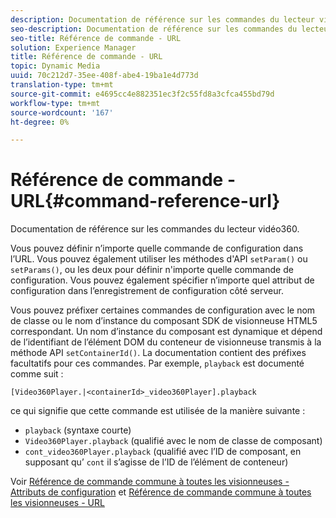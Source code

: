 ```yaml
---
description: Documentation de référence sur les commandes du lecteur vidéo360.
seo-description: Documentation de référence sur les commandes du lecteur vidéo360.
seo-title: Référence de commande - URL
solution: Experience Manager
title: Référence de commande - URL
topic: Dynamic Media
uuid: 70c212d7-35ee-408f-abe4-19ba1e4d773d
translation-type: tm+mt
source-git-commit: e4695cc4e882351ec3f2c55fd8a3cfca455bd79d
workflow-type: tm+mt
source-wordcount: '167'
ht-degree: 0%

---
```



# Référence de commande - URL{#command-reference-url}

Documentation de référence sur les commandes du lecteur vidéo360.

Vous pouvez définir n’importe quelle commande de configuration dans l’URL. Vous pouvez également utiliser les méthodes d&#39;API `setParam()` ou `setParams()`, ou les deux pour définir n&#39;importe quelle commande de configuration. Vous pouvez également spécifier n’importe quel attribut de configuration dans l’enregistrement de configuration côté serveur.

Vous pouvez préfixer certaines commandes de configuration avec le nom de classe ou le nom d’instance du composant SDK de visionneuse HTML5 correspondant. Un nom d’instance du composant est dynamique et dépend de l’identifiant de l’élément DOM du conteneur de visionneuse transmis à la méthode API `setContainerId()`. La documentation contient des préfixes facultatifs pour ces commandes. Par exemple, `playback` est documenté comme suit :

```
[Video360Player.|<containerId>_video360Player].playback
```

ce qui signifie que cette commande est utilisée de la manière suivante :

* `playback` (syntaxe courte)
* `Video360Player.playback` (qualifié avec le nom de classe de composant)
* `cont_video360Player.playback` (qualifié avec l’ID de composant, en supposant qu’ `cont` il s’agisse de l’ID de l’élément de conteneur)

Voir [Référence de commande commune à toutes les visionneuses - Attributs de configuration](../../../r-html5-viewer-20-cmdref-configattrib/r-html5-viewer-20-cmdref-configattrib.md#concept-850e0f2c49b949deb7cfbfd330d329bd) et [Référence de commande commune à toutes les visionneuses - URL](../../../c-html5-viewer-20-cmdref-url/c-html5-viewer-20-cmdref-url.md#concept-9b337f349b7b406b8c33c7ee96b3e226)
